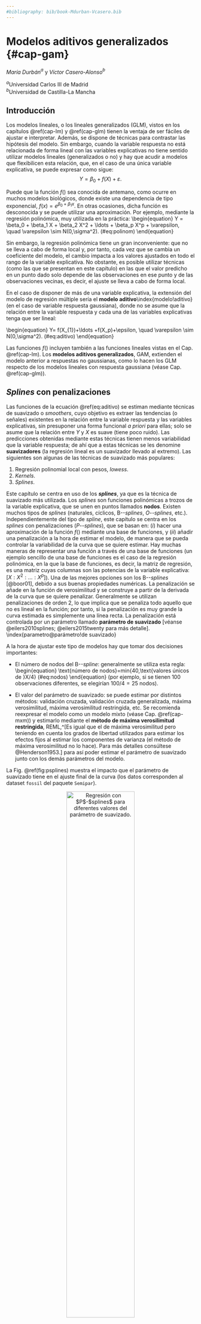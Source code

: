 ```yaml
---
#bibliography: bib/book-Mdurban-Vcasero.bib
---
```


# Modelos aditivos generalizados {#cap-gam}

*María Durbán*$^{a}$ y *Víctor Casero-Alonso*$^{b}$

$^{a}$Universidad Carlos III de Madrid  
$^{b}$Universidad de Castilla-La Mancha  



## Introducción

Los modelos lineales, o los lineales generalizados (GLM), vistos en los 
capítulos \@ref(cap-lm) y \@ref(cap-glm) tienen la ventaja de ser fáciles de ajustar e
interpretar. Además, se dispone de técnicas para contrastar las
hipótesis del modelo. Sin embargo, cuando la variable respuesta no está
relacionada de forma lineal con las variables explicativas no tiene
sentido utilizar modelos lineales (generalizados o no) y hay que acudir
a modelos que flexibilicen esta relación, que, en el caso de una única variable explicativa, se puede expresar como sigue:
$$Y=\beta_0+f(X)+\varepsilon.$$

Puede que la función $f()$ sea conocida de antemano, como ocurre en
muchos modelos biológicos, donde existe una dependencia de tipo
exponencial, $f(x)=e^{\beta_0+\beta_1x}.$ En otras ocasiones, dicha
función es desconocida y se puede utilizar una aproximación. Por
ejemplo, mediante la regresión polinómica, muy utilizada en la práctica: 
\begin{equation}
Y = \beta_0 + \beta_1 X + \beta_2 X^2 + \ldots + \beta_p X^p + \varepsilon, \quad \varepsilon \sim N(0,\sigma^2).
(\#eq:polinom)
\end{equation}


Sin embargo, la regresión polinómica tiene un gran inconveniente: que no
se lleva a cabo de forma local y, por tanto, cada vez que se cambia un coeficiente
del modelo, el cambio impacta a los valores ajustados en todo el rango
de la variable explicativa. No obstante, es posible utilizar técnicas
(como las que se presentan en este capítulo) en las que el valor predicho
en un punto dado solo depende de las observaciones en ese punto y de las
observaciones vecinas, es decir, el ajuste se lleva a cabo de forma
local.

En el caso de disponer de más de una variable explicativa, la extensión
del modelo de regresión múltiple sería el **modelo
aditivo**\index{modelo!aditivo} (en el caso de variable respuesta
gaussiana), donde no se asume que la relación entre la variable respuesta y cada una de
las variables explicativas tenga que ser lineal: 

\begin{equation}
Y= f(X_{1})+\ldots +f(X_p)+\epsilon, \quad \varepsilon \sim N(0,\sigma^2).
(\#eq:aditivo)
\end{equation} 

Las funciones $f()$ incluyen también a las funciones
lineales vistas en el Cap. \@ref(cap-lm). Los **modelos aditivos generalizados**,
GAM, extienden el modelo anterior a respuestas no gaussianas, como lo
hacen los GLM respecto de los modelos lineales con respuesta gaussiana
(véase Cap. \@ref(cap-glm)).




## *Splines* con penalizaciones

Las funciones de la ecuación \@ref(eq:aditivo) se estiman mediante técnicas de suavizado o *smoothers*, cuyo objetivo es extraer
las tendencias (o señales) existentes en la relación entre la variable
respuesta y las variables explicativas, sin presuponer una forma
funcional *a priori* para ellas; solo se asume que la relación entre
$Y$ y $X$ es suave (tiene poco ruido). Las predicciones obtenidas
mediante estas técnicas tienen menos variabilidad que la variable respuesta; de ahí que a estas técnicas se les denomine **suavizadores** (la regresión lineal es un suavizador llevado al extremo). Las siguientes son algunas de las técnicas de suavizado más populares:

1.  Regresión polinomial local con pesos, *lowess*.
2.  *Kernels*.
3.  *Splines*.

Este capítulo se centra en uso de los ***splines***, ya que es la técnica de suavizado más utilizada. Los *splines* son funciones polinómicas a
trozos de la variable explicativa, que se unen en puntos llamados **nodos**.
Existen muchos tipos de *splines* (naturales, cíclicos,
B--*splines*, *O*--*splines*, etc.). Independientemente del tipo de *spline*, este capítulo se centra en los *splines* con penalizaciones (*P*--*splines*), que se basan en: $(i)$ hacer una
aproximación de la función $f()$ mediante una base de funciones, y $(ii)$
añadir una penalización a la hora de estimar el modelo, de manera que se
pueda controlar la variabilidad de la curva que se quiere estimar. Hay
muchas maneras de representar una función a través de una base de funciones (un
ejemplo sencillo de una base de funciones es el caso de la regresión
polinómica, en la que la base de funciones, es decir, la matriz de
regresión, es una matriz cuyas columnas son las potencias de la
variable explicativa: $[X:X^2:\ldots : X^p]$). Una de las mejores
opciones son los B--*splines* [@boor01], debido a sus buenas propiedades
numéricas. La penalización se añade en la función de verosimilitud y se
construye a partir de la derivada de la curva que se quiere penalizar. Generalmente se utilizan penalizaciones de orden 2, lo que implica que se
penaliza todo aquello que no es lineal en la función; por tanto,
si la penalización es muy grande la curva estimada es simplemente una
línea recta. La penalización está controlada por un parámetro llamado
**parámetro de suavizado** [véanse @eilers2010splines; @eilers2015twenty para más detalle].
\index{parametro@parámetro!de suavizado}


A la hora de ajustar este tipo de modelos hay que tomar dos decisiones
importantes:

-   El número de nodos del B--*spline*: generalmente
    se utiliza esta regla: 
    \begin{equation}
    \text{número de nodos}=min\{40,\text{valores únicos de }X/4\} 
    (\#eq:nodos)
    \end{equation} 
    (por ejemplo, si se tienen 100 observaciones diferentes, se
    elegirían $100/4=25$ nodos).
    
-   El valor del parámetro de suavizado: se puede estimar por distintos métodos: validación cruzada, validación cruzada generalizada, máxima verosimilitud, máxima verosimilitud restringida, etc. Se recomienda reexpresar el modelo como un modelo mixto (véase Cap. \@ref(cap-mxm)) y estimarlo mediante el **método de máxima verosilimitud restringida**, REML,^[Es igual que el de máxima verosimilitud pero teniendo en cuenta los grados de libertad utilizados para estimar los efectos fijos al estimar los componentes de varianza (el método de máxima verosimilitud no lo hace). Para más detalles consúltese @Henderson1953.] para así poder estimar el parámetro de suavizado junto con los demás parámetros del modelo. 

La Fig. \@ref(fig:psplines) muestra el impacto que el parámetro de
    suavizado tiene en el ajuste final de la curva (los datos
    corresponden al dataset `fossil` del paquete `Semipar`).


<div class="figure" style="text-align: center">
<img src="150018_gam_files/figure-html/psplines-1.png" alt="Regresión con $P$-$splines$  para diferentes valores del parámetro de suavizado." width="60%" />
<p class="caption">(\#fig:psplines)Regresión con $P$-$splines$  para diferentes valores del parámetro de suavizado.</p>
</div>

## Aspectos metodológicos

Al igual que en el caso de los modelos lineales y los modelos GLM, en
los modelos GAM es necesario conocer algunos aspectos metodológicos que
son fundamentales para llevar a cabo un ajuste correcto de los modelos y
entender los resultados obtenidos en el ajuste. A continuación se
muestran los más relevantes.

### Estimación de los parámetros del modelo

La estimación de los modelos GAM se lleva a cabo mediante máxima
verosimilitud penalizada. Supóngase el caso de una sola variable
explicativa y que se quiere ajustar el modelo: $$Y= f(X)+\epsilon.$$
Como se comentó anteriormente, los modelos GAM tienen como punto de
partida la aproximación de la función a estimar mediante una matriz
formada por B--*splines*; es decir, se busca transformar el modelo lineal o
lineal generalizado tradicional de tal forma que $f(X)$ sea el producto
de una matriz multiplicada por unos coeficientes (esa matriz está
formada por los B--*splines*). En otros términos, se elige una base\index{base}
(una matriz $\textbf{B}$) que permita escribir la función $f(X)$ como
una combinación lineal de sus elementos (los elementos de esta base son
conocidos ya que se calculan a partir de las variables explicativas):
$$f(X)=\sum_{l=1}^k b_l(X)\theta_l,$$ donde $b_l(X)$ son las funciones
B--*spline* que componen la base. En forma matricial:
$$f(X)=\textbf{B}\boldsymbol{\theta}.$$ 
Los parámetros
$\boldsymbol{\theta}$ se estiman minimizando la siguiente expresión (en
el caso de asumir gaussianidad para los errores, y por tanto para la variable respuesta, los mínimos cuadrados penalizados son
equivalentes a la máxima verosimilitud penalizada):




$$(\bf{y}-\bf{B}\boldsymbol{\theta})^\prime(\bf{y}-\bf{B}\boldsymbol{\theta}) + \lambda\boldsymbol{\theta}^\prime\bf{P}\boldsymbol {\theta},$$
donde $\boldsymbol{P}$ es la matriz de penalización y $\lambda$ es el
parámetro de suavizado. Dado un valor del parámetro de suavizado, las
estimaciones de los parámetros vienen dadas por:^[Como se avanzó anteriormente, si el modelo se expresa como un modelo mixto, la estimación REML proporciona la estimación del parámetro de suavizado junto con la de los restantes parámetros del modelo.] 

\begin{equation}
\hat{\boldsymbol{\theta}} = (\bf{B}^{\prime}T \bf{B} +\lambda \bf{P} )^{-1}\bf{B}^\prime\bf{y},
(\#eq:thetas)
\end{equation} 

y las estimaciones de la variable respuesta se obtienen
como:
$\hat{ \bf{y}}= \underbrace{\bf{B}(\bf{B}^\prime\bf{B} +\lambda \bf{P} )^{-1}\bf{B}^\prime}_{\bf{H}}\bf{y}$.
La matriz $\bf{H}$ juega un papel importante, ya que la suma de
su diagonal da una idea de la complejidad de la curva ajustada (la curva
más compleja sería la que interpola los datos). Dicha suma se denomina **grados de libertad
efectivos**\index{grados de libertad efectivos} (que no se corresponden
con el número de parámetros ajustados).

### Inferencia sobre las funciones suaves

Para saber si la relación estimada entre $Y$ y $X$ es o no
estadísticamente significativa, se debe proceder al contraste:
\begin{eqnarray*}
H_0: f(X)=0  & \text{ (no efecto)}\\
H_1: f(X)\neq 0 & \text{ (efecto)}.
\end{eqnarray*}

Dado que la función $f(X)$ depende de los coeficientes que acompañan a
las bases de B--*splines*, el contraste anterior es equivalente al
contraste: \begin{eqnarray*}
H_0:   &&\boldsymbol{\theta}=0  \\
H_1:  && \boldsymbol{\theta}\neq 0. 
\end{eqnarray*} La distribución del estadístico de contraste dependerá
de si la variable respuesta sigue una distribución normal o no: en caso afirmativo el estadístico de contraste sigue un distribución $F$. En caso negativo, sigue una distribución $\chi^2$.

**Comparación de modelos** 

Cuando se trabaja con un modelo aditivo
\@ref(eq:aditivo) en el que hay más de una variable explicativa, puede
ser de interés comparar versiones de ese modelo que contengan distintos
conjuntos de variables. La comparación dependerá de la relación entre
los modelos a comparar:

1.  **Modelos anidados**. La comparación se basa, igual que en los
    GLM, en la diferencia en la *deviance*\index{deviance@\textit{deviance}} residual.
    Si se quieren comparar dos modelos $m_1$ y $m_2$ (donde
    $m_1\subset m_2$), entonces:

  - En el caso de variable respuesta normal, el estadístico de contraste es:
        $$\frac{(DR(m_1)-DR(m_2))/(df_2-df_1)}{DR(m_2)/(n-df_2)}\approx F_{(df_2-df_1), (n-df_2)},$$

donde $DR$ es la *deviance* residual (suma de cuadrados residual) y $df$
son los grados de libertad asociados con cada modelo.

  - En otro caso, se utiliza como estadístico de contraste el siguiente:
     
     $$DR(m_1)-DR(m_2)\approx \chi^2_{df_2-df_1}.$$
      

2.  **Modelos no anidados**. En este caso los contrastes anteriores no
    son válidos y se utilizarán criterios basados en el AIC (criterio de
    información de Akaike).

### Suavizado mutidimensional y para datos no gaussianos

Para el suavizado penalizado en 2 dimensiones (o más) también se necesita
una base y una penalización. El modelo sería:
$${Y} = \beta_0+  f\left({X}_{1},{X}_{2}\right)+{\epsilon},$$
donde $f()$ es una función de las dos covariables ${X}_{1}$ y
${X}_{2}$. Dicha función se aproxima mediante el producto
tensorial de las bases de B--*splines* marginales para cada una de las
covariables y la penalización dependerá de dos parámetros de suavizado.
Los términos de suavizado multidimensional se pueden combinar con
términos unidimensionales y términos lineales. En este caso, la penalización dependería de dos parámetros de suavizado (uno para cada covariable).

La extensión de los modelos de suavizado al caso en el que la variable
respuesta no sea gaussiana, se hace de forma similar al caso lineal,
cuando se pasa de un modelo de regresión lineal a un GLM. Al igual que
en el caso de los GLM,
$g({\boldsymbol\mu})=\boldsymbol{\eta}=f(\bf{X})=\bf{B} \boldsymbol{\theta}$,
y se añade la penalización a la función de verosimilitud de la
distribución correspondiente:
$$\ell_p(\boldsymbol{\theta})=\ell(\boldsymbol{\theta})+\lambda \boldsymbol{\theta}^\prime \bf P \boldsymbol{\theta},$$
donde $\ell(\boldsymbol{\theta)}$ es la log-verosimilitud.




## Procedimiento con **R**: la función `gam()` del paquete `mgcv`

Aunque hay muchas librerías disponibles, la principal es `mgcv`, que
implementa una gran variedad de modelos de suavizado a través de la
función `gam()` (*generalized additive models*).[^150018_gam-1]

[^150018_gam-1]: La principal referencia para esta sección es el libro
    de @Wood06book.


```r
gam(formula, method = "", select = "", family = gaussian())
```

-   `formula` es el argumento principal de esta función; es la ecuación
    del modelo: por ejemplo, `y ~ x1 + x2 + s(x3)`.
    -   Lo primero que se tiene que elegir es la base a utilizar para
        representar las funciones suaves, `s(x)` (véase `?s` o
        `?smooth.terms`), o `te(x1,x2)` en el caso de suavizado
        bidimensional. Por defecto se usan los llamados _thin plate
        splines_. El tipo de base usada se puede modificar utilizando el
        argumento `bs` dentro de `s(x, bs = "ps")`; en este caso `ps`
        indica el uso de B--*splines* con penalizaciones. A continuación se
        describen otras alternativas:

| **`bs`**  | **Descripción**                                  |
|-----------|--------------------------------------------------|
| `tp`    | *Thin plate regression splines*                    |
| `ts`    | *Thin plate regression splines* con regularización |
| `cr`    | *Splines* cúbicos de regresión                      |
| `crs`   | *Splines* cúbicos de regresión con regularización   |
| `cc`    | *Splines* cíclicos                                  |
| `ps`    | *P*--splines                                        |

-   `m` indica el orden de la penalización; por defecto es 2.
-   `k` es el número de nodos para construir la base. El número por
    defecto suele ser demasiado bajo, por lo que siempre se recomienda
    que el usuario elija el número utilizando la regla dada en
    \@ref(eq:nodos).
-   `by` debe igualarse a una variable numérica o factor de la misma
    dimensión de cada covariable, para hacer interacciones entre curvas y
    variables.
-   `id` se utiliza para forzar que diferentes términos suaves utilicen
    la misma base y la misma cantidad de suavizado.
-   `method` selecciona el método para estimar el parámetro de suavizado. Se
    puede elegir entre: `REML` (máxima verosimilitud restringida),
    `ML` (máxima verosimilitud), `GCV.Cp` (validación cruzada
    generalizada), `GACV.Cp` (validación cruzada aproximada
    generalizada). En la práctica, como se indicó anteriormente, se prefiere `REML`.
-   `family` permite elegir la distribución de la variable respuesta
    (binomial, Poisson, etc.); por defecto asume gaussiana.
-   `select = TRUE` contrasta si una variable debe entrar o no en el
    modelo.
    
Es importante reseñar que si el método elegido para estimar el parámetro de suavizado es REML, entonces, internamente, el modelo se transforma en un  modelo mixto y lo estima junto con el resto de los parámetros del modelo (véase Cap. \@ref(cap-mxm)).



## Casos prácticos

En este apartado se ven una serie de aplicaciones que permiten mostrar
los diferentes usos de este tipo de modelos.

### Modelo unidimensional con `fossil`

Se empieza ilustrando el uso de la función `gam()` con el conjunto de
datos `fossil` del paquete `SemiPar`. El objetivo es estimar la relación
entre la edad de los fósiles y la proporción de isótopos de estroncio.


```r
library("SemiPar")
data(fossil)
Y <- 10000 * fossil$strontium.ratio
X <- fossil$age
plot(X, Y, xlab = "Edad", ylab = "Proporción de estroncio")
```

<div class="figure" style="text-align: center">
<img src="150018_gam_files/figure-html/tsfossil-1.png" alt="Edad de los fósiles con respecto a la proporción de isótopos de estroncio." width="60%" />
<p class="caption">(\#fig:tsfossil)Edad de los fósiles con respecto a la proporción de isótopos de estroncio.</p>
</div>

A la vista de la Fig. \@ref(fig:tsfossil), está claro que se necesita
ajustar una curva (y no una línea) para estimar la relación entre ambas
variables. Para ello se utiliza la función `gam()`, que devuelve un
objeto de tipo `"gam"` y que se puede usar con las típicas funciones
`print()`, `summary()`, `fitted()`, `plot()`, `residuals()`, etc.


```r
library("mgcv")
fit_gam <- gam(Y ~ s(X, k = 25, bs = "ps"), method = "REML", select = TRUE)
# se eligen 25 nodos ya que se lavariable tiene 106 observaciones
summary(fit_gam)
#> 
#> Family: gaussian 
#> Link function: identity 
#> 
#> Formula:
#> Y ~ s(X, k = 25, bs = "ps")
#> 
#> Parametric coefficients:
#>              Estimate Std. Error t value Pr(>|t|)    
#> (Intercept) 7.074e+03  2.435e-02  290504   <2e-16 ***
#> ---
#> Signif. codes:  0 '***' 0.001 '**' 0.01 '*' 0.05 '.' 0.1 ' ' 1
#> 
#> Approximate significance of smooth terms:
#>        edf Ref.df     F p-value    
#> s(X) 10.22     24 35.89  <2e-16 ***
#> ---
#> Signif. codes:  0 '***' 0.001 '**' 0.01 '*' 0.05 '.' 0.1 ' ' 1
#> 
#> R-sq.(adj) =  0.891   Deviance explained = 90.2%
#> -REML = 23.946  Scale est. = 0.062849  n = 106
```

Como se puede ver, la relación entre la variable
respuesta (*Y*, proporción de estroncio) y la variable explicativa ($X$,
edad) se ha especificado mediante un *spline*\index{spline@\textit{spline}}, `s()`, de tipo penalizado,
`ps`, con 25 nodos. Se ha seleccionado `REML` como método para estimar
el parámetro de suavizado (los parámetros del *spline* se estiman también
mediante `REML`, ya que da lugar a las mismas estimaciones que máxima
verosimilitud).

En la primera parte de la salida anterior aparecen los términos que
entran linealmente en el modelo (en este caso solo el término independiente o intercepto); en la parte de abajo se muestran los términos de suavizado. Como se
indicó anteriormente, dado que se ha usado `select=TRUE`, se está
contrastando si la variable `edad` debe entrar en el modelo o no. En
este caso, es claro que ha de entrar ya que el *p*--valor de `s(x)` es
pequeño y los grados de libertad asociados son aproximadamente 10, lo
que indica que la relación entre $Y$ y $X$ está lejos de la linealidad.

La función `gam.check()` devuelve los gráficos de residuos usuales
(residuos frente a valores ajustados, gráficos de cuantiles para
comprobar la normalidad, etc.,  Fig. \@ref(fig:fig8)), pero, además, proporciona información
sobre el proceso de ajuste del modelo.


```r
gam.check(fit_gam, cex = 1.2)
#>
#> Method: REML Optimizer: outer newton
#> full convergence after 5 iterations.
#> Gradient range [-4.557319e-06,5.900149e-06]
#> (score 23.94602 & scale 0.06284944).
#> Hessian positive definite, eigenvalue range [4.557347e-06,53.03185].
#> Model rank = 25 / 25
#>
#> Basis dimension (k) checking results. Low p-value (k-index<1) may
#> indicate that k is too low, especially if edf is close to k'.
#>
#> k' edf k-index p-value
#> s(X) 24.0 10.2 1.03 0.63
```


```r
knitr::include_graphics("img/gam_check.png")
```

<div class="figure" style="text-align: center">
<img src="img/gam_check.png" alt="Gráficos de residuos obtenidos con $gam.check().$ " width="60%" />
<p class="caption">(\#fig:fig8)Gráficos de residuos obtenidos con $gam.check().$ </p>
</div>



El test que aparece en la parte de abajo está contrastando si el número
de nodos elegido es suficiente. Si el valor de _k_ está muy próximo al de 
_edf_, entonces se debería reajustar el modelo con más nodos.

El comando `plot()` permite dibujar la función suave que relaciona $Y$ con $X$. La curva estimada que aparece en la Fig. \@ref(fig:fig9) está
centrada (la función `plot()` siempre lo hace de esta forma), el
argumento `shade` hace que se sombree el intervalo de confianza y
`seWithMean` hace que la incertidumbre sobre el término independiente se
incluya en el cálculo del intervalo de confianza.


```r
plot(fit_gam, shade = TRUE, seWithMean = TRUE, pch = 19, 1, cex = .55)
```

<div class="figure" style="text-align: center">
<img src="150018_gam_files/figure-html/fig9-1.png" alt="Curva ajustada e intervalo de confianza." width="60%" />
<p class="caption">(\#fig:fig9)Curva ajustada e intervalo de confianza.</p>
</div>



### Modelo aditivo con `airquality`

En esta sección se analizan de nuevo los datos `airquality` (ver airquality[^150018_gam-2]), que consisten en 154 medidas de calidad del
aire en Nueva York, de mayo a septiembre de 1973. El objetivo es establecer
la relación entre las variables meteorológicas y el nivel de concentración de ozono en
la atmósfera. Ya se ha analizado dicha relación en el Cap. \@ref(cap-lm), donde los ajustes lineales realizados eran
satisfactorios pero se encontraban problemas en los residuos del
modelo, lo cual impedía validar la modelización realizada. Allí se sugería que
la relación entre la variable respuesta y alguna explicativa fuese no
lineal. Además, se consideró la transformación logarítmica de la
variable `Ozone`, y con dicha trasformación se obtenía una distribución
más similar a la distribución normal.

[^150018_gam-2]: Conjunto de datos incluido con la instalación base de **R**.

En consecuencia, se va a ajustar el modelo incluyendo las variables
explicativas sin imponerles linealidad; en particular, se van a incluir las
variables `Wind`, `Temp` y `Solar.R`. Las variables `Wind` y `Temp`
tienen solo 31 y 40 valores únicos, respectivamente, aunque el conjunto de datos tiene 154 valores; por eso, para estas dos variables, se decide establecer el número de nodos en 10 y no más; para la variable `Solar.R` el número de nodos se fija en 20.


```r

airq_gam <- gam(
  log(Ozone) ~ s(Wind, bs = "ps", k = 10) +
    s(Temp, bs = "ps", k = 10) + s(Solar.R, bs = "ps", k = 20),
  method = "REML", select = TRUE, data = airquality, na.action = na.omit
)
summary(airq_gam)
#> 
#> Family: gaussian 
#> Link function: identity 
#> 
#> Formula:
#> log(Ozone) ~ s(Wind, bs = "ps", k = 10) + s(Temp, bs = "ps", 
#>     k = 10) + s(Solar.R, bs = "ps", k = 20)
#> 
#> Parametric coefficients:
#>             Estimate Std. Error t value Pr(>|t|)    
#> (Intercept)  3.41593    0.04586   74.49   <2e-16 ***
#> ---
#> Signif. codes:  0 '***' 0.001 '**' 0.01 '*' 0.05 '.' 0.1 ' ' 1
#> 
#> Approximate significance of smooth terms:
#>              edf Ref.df     F  p-value    
#> s(Wind)    2.318      9 2.255 3.13e-05 ***
#> s(Temp)    1.852      9 6.128  < 2e-16 ***
#> s(Solar.R) 2.145     19 1.397 2.31e-06 ***
#> ---
#> Signif. codes:  0 '***' 0.001 '**' 0.01 '*' 0.05 '.' 0.1 ' ' 1
#> 
#> R-sq.(adj) =  0.689   Deviance explained = 70.7%
#> -REML = 86.106  Scale est. = 0.23342   n = 111
```
Los resultados indican que todas las variables son significativas
(*p*--valores pequeños), estando la variable `Temp` próxima a la linealidad
(los grados de libertad efectivos asociados a la variable son 1,8). El $R^2$
ajustado es 0,69, por lo que el modelo ajusta moderadamente bien los
datos.

La Fig. \@ref(fig:fig18) muestra las tres curvas ajustadas junto con sus correspondientes intervalos de confianza. También incluye los denominados **residuos parciales**\index{residuos!parciales} que corresponden a, por ejemplo, en el caso del gráfico del viento,
$log(Ozone)-\hat \beta_0-\hat f(Temp)- \hat f(Solar.R)$, es decir, lo
que queda sin explicar después de haber ajustado los demás términos del
modelo.


```r
library("mgcViz")
# getViz es otra opción para dibujar los términos de un modelo gam()
b <- getViz(airq_gam)
pl <- plot(b) + l_points() + l_fitLine(linetype = 2) + l_ciLine(colour = 2)
print(pl, pages = 1)
```

<div class="figure" style="text-align: center">
<img src="150018_gam_files/figure-html/fig18-1.png" alt="Curvas estimadas para $Wind$, $Temp$ y $Solar$. " width="60%" />
<p class="caption">(\#fig:fig18)Curvas estimadas para $Wind$, $Temp$ y $Solar$. </p>
</div>






### Modelo semiparamétrico con `onions`

Es un caso particular del modelo aditivo, pues en este modelo todas las
variables entran de forma lineal excepto una:
$${Y}= \beta_0 +\beta_1 {X}_{1}+\ldots +
\beta_{p-1}{X}_{p-1}+f({X}_p)+\epsilon.$$

La forma de ajustar el modelo es exactamente igual a la anterior. Pero
hay un caso que merece especial interés: cuando en la parte paramétrica
se incluye una variable categórica con dos o más niveles. Al igual que
en el caso de regresión lineal, se puede plantear si se quieren ajustar
dos o más rectas paralelas (modelo aditivo) o no paralelas (modelo con
interacción).

Para ilustrar este caso se acude al `data.frame` `onions` (librería
`SemiPar`). Contiene 84 observaciones de un experimento sobre la
producción de un tipo de cebolla en dos localidades: Purnong Landing (la localidad de referencia) y Virginia. El objetivo es relacionar el logaritmo de la producción de
cebollas con la densidad de plantas por metro cuadrado, `dens`. El modelo lineal básico sería:
$$ \log(\text{yield}_i) = \beta_0 + \beta_1\text{location}_{i} + \beta_2 \text{dens}_i + \epsilon_i,$$
donde 
$$\text{location}_{i} = 
\left\{\begin{array}{cl}
0 & \mbox{si la observación $i$ es de Purnong Landing.} \\
1 & \mbox{si la observación $i$ es de Virginia.}
\end{array}\right.$$

Se comienza por ajustar el siguiente modelo: $$
\log(\text{yield}_i) = \beta_0 + \beta_1\text{location}_{i} + f(\text{dens}_i) + \epsilon_i.$$


```r
library("mgcv")
library("SemiPar")
data(onions)
# Se indica a R que la variable locationVirginia es categórica
onions$location <- factor(onions$location)
# Se recodifica la variable
levels(onions$location) <- c("Purnong Landing", "Virginia")
fit1 <- gam(log(yield) ~ location + s(dens, k = 20, bs = "ps"),
  method = "REML", select = TRUE, data = onions
)
summary(fit1)
#> 
#> Family: gaussian 
#> Link function: identity 
#> 
#> Formula:
#> log(yield) ~ location + s(dens, k = 20, bs = "ps")
#> 
#> Parametric coefficients:
#>                  Estimate Std. Error t value Pr(>|t|)    
#> (Intercept)       4.85011    0.01688  287.39   <2e-16 ***
#> locationVirginia -0.33284    0.02409  -13.82   <2e-16 ***
#> ---
#> Signif. codes:  0 '***' 0.001 '**' 0.01 '*' 0.05 '.' 0.1 ' ' 1
#> 
#> Approximate significance of smooth terms:
#>           edf Ref.df     F p-value    
#> s(dens) 4.568     19 72.76  <2e-16 ***
#> ---
#> Signif. codes:  0 '***' 0.001 '**' 0.01 '*' 0.05 '.' 0.1 ' ' 1
#> 
#> R-sq.(adj) =  0.946   Deviance explained = 94.9%
#> -REML = -54.242  Scale est. = 0.011737  n = 84
```


En este ejemplo se ve que en la parte lineal aparecen dos parámetros,
ambos significativos: la ordenada en el origen o intercepto y el coeficiente de la categoría  `Virginia` de la variable `location`, que es negativo,
indicando que la producción media en Purnong Landing es mayor que en Virginia. El término de suavizado también es significativo.

En este caso, la función `plot.gam()` solo dibuja una curva, pues las curvas para
las dos localizaciones son paralelas y la diferencia entre  ellas es igual al valor del parámetro correspondiente a `localización`. Para dibujar las curvas para cada localización se utiliza
la función `plot_smooth()` de la librería `tidymv`. Los argumentos son:
primero el modelo, después la variable explicativa y, por último, la variable categórica (Fig. \@ref(fig:fig20)).


```r
library("tidymv")
library("ggplot2")
plot_smooths(fit1, dens, location) +
  theme(text = element_text(size = 12))
```

<div class="figure" style="text-align: center">
<img src="150018_gam_files/figure-html/fig20-1.png" alt="Curvas ajustadas para ambas localidades." width="60%" />
<p class="caption">(\#fig:fig20)Curvas ajustadas para ambas localidades.</p>
</div>



Asumir curvas paralelas para ambas localidades implica que el descenso
en la producción de cebollas a medida que aumenta la densidad de plantas es
el mismo para ambas localidades, y esto no tiene por qué ser cierto. 
Para relajar esta hipótesis se puede ajustar un modelo con interacción
(de manera similar a lo que se hace en el caso de regresión lineal):
$$\log(\text{yield}_i) =\beta_0 +  \beta_1\text{location}_{i} +  f(\text{dens}_i){L(i)} + \epsilon_i,$$
donde $$L(i) = 
\left\{\begin{array}{cl}
0 & \mbox{si la $i$-ésima observación es de Purnong Landing.} \\
1 & \mbox{si la $i$-ésima observación es de Virginia.}
\end{array}\right.$$ 

Para hacerlo en **R**, se introduce el argumento
`by=location` dentro de la curva (Fig. \@ref(fig:fig21)).


```r
fit2 <- gam(log(yield) ~ location + s(dens, k = 20, bs = "ps", by = location),
  method = "REML", data = onions
)
summary(fit2)
#> 
#> Family: gaussian 
#> Link function: identity 
#> 
#> Formula:
#> log(yield) ~ location + s(dens, k = 20, bs = "ps", by = location)
#> 
#> Parametric coefficients:
#>                  Estimate Std. Error t value Pr(>|t|)    
#> (Intercept)       4.84415    0.01603  302.19   <2e-16 ***
#> locationVirginia -0.33018    0.02270  -14.54   <2e-16 ***
#> ---
#> Signif. codes:  0 '***' 0.001 '**' 0.01 '*' 0.05 '.' 0.1 ' ' 1
#> 
#> Approximate significance of smooth terms:
#>                                   edf Ref.df     F p-value    
#> s(dens):locationPurnong Landing 3.096  3.834 176.9  <2e-16 ***
#> s(dens):locationVirginia        4.742  5.795 153.0  <2e-16 ***
#> ---
#> Signif. codes:  0 '***' 0.001 '**' 0.01 '*' 0.05 '.' 0.1 ' ' 1
#> 
#> R-sq.(adj) =  0.952   Deviance explained = 95.7%
#> -REML = -58.541  Scale est. = 0.010446  n = 84
```


Ahora aparecen dos términos suaves, uno para cada localidad, de modo que
estas curvas no tienen por qué ser paralelas, sino que cada una se
ajustará a la forma que tengan los datos. En este caso, la Fig.
\@ref(fig:fig21), generada de nuevo con `plot_smooths`, muestra como las
curvas se van alejando a medida que aumenta la densidad de plantas.

<div class="figure" style="text-align: center">
<img src="150018_gam_files/figure-html/fig21-1.png" alt="Curvas ajustadas para ambas localidades permitiendo que no sean paralelas." width="60%" />
<p class="caption">(\#fig:fig21)Curvas ajustadas para ambas localidades permitiendo que no sean paralelas.</p>
</div>


Para finalizar se comparan ambos modelos con el criterio AIC.


```r
AIC(fit1)
#> [1] -125.2307
AIC(fit2)
#> [1] -131.2181
```

Dado que el menor valor se alcanza en el segundo modelo, se escogería el
modelo que incluye la interacción entre la variable densidad y la
localidad.

### Modelo aditivo generalizado y multidimensional con `smacker`

En este epígrafe se analizan los datos `smacker` del paquete `sm`. El objetivo es
ver cómo influyen las condiciones del mar (temperatura de agua, etc.) en
la ausencia o presencia de huevos de jurel en el mar Cantábrico.  Además,
se incorporará al modelo la posición geográfica mediante las covariables latitud y longitud; de esta forma se podrá captar el efecto espacial.


```r
library("sm")
data(smacker)
library("dplyr")
smacker <- smacker |>
  mutate(
    Presence = ifelse(Density > 0, 1, 0),
    smack.long = -smack.long,
    ldepth = log(smack.depth)
  )
library("maps")
par(pty = "s")
Position <- cbind(smacker$smack.long, smacker$smack.lat)
plot(Position, col = NULL, xlim = c(-10, -1), ylim = c(43, 48), cex = 1.2, xlab = "longitud", ylab = "latitud")
map("world", add = TRUE, fill = TRUE, col = "grey")
points(Position[smacker$Presence == 1, ], pch = 1, cex = .5, col = 4)
points(Position[smacker$Presence == 0, ], pch = 16, cex = .5, col = 2)
legend("topleft", c("Presencia ", "Ausencia"), col = c(4, 2), pch = c(1, 16), cex = .85)
```

<div class="figure" style="text-align: center">
<img src="150018_gam_files/figure-html/fig27-1.png" alt="Área donde se constató la ausencia/presencia de huevos de jurel." width="60%" />
<p class="caption">(\#fig:fig27)Área donde se constató la ausencia/presencia de huevos de jurel.</p>
</div>

Dado que la variable respuesta es dicotómica, se utiliza un modelo
de regresión logística en el que se flexibiliza la relación lineal de las variables explicativas con la respuesta y, además, se usa una superficie para estimar el efecto de
la localización como una función en dos dimensiones (latitud y longitud, Fig. \@ref(fig:fig27)). En este caso, en vez de usar `te()` se usa `s()` también para el caso de 2 dimensiones. La
diferencia fundamental con `te()` es que `s()` asume un suavizado
isotrópico, es decir, el mismo parámetro de suavizado para la latitud y
longitud. No se debe usar `s()` para el suavizado en dos dimensiones si
las covariables están medidas en unidades diferentes. En este caso, como tanto la longitud como la latitud están medidas en las mismas unidades, se puede usar el suavizado isotrópico.


```r
logit1 <- gam(Presence ~ s(ldepth) + s(Temperature) + s(smack.long, smack.lat, k = 60),
  family = binomial, select = TRUE, data = smacker
)
b <- getViz(logit1)
print(plot(b, allTerms = T), pages = 1)
```

<div class="figure" style="text-align: center">
<img src="150018_gam_files/figure-html/fig22-1.png" alt="Efectos suaves estimados por el modelo para las variables. Efecto de la profundidad y temperatura en la fila superior y efecto espacial en la inferior." width="60%" />
<p class="caption">(\#fig:fig22)Efectos suaves estimados por el modelo para las variables. Efecto de la profundidad y temperatura en la fila superior y efecto espacial en la inferior.</p>
</div>

En la Fig. \@ref(fig:fig22) se aprecia que la relación entre la probabilidad de presencia de huevos y la temperatura no es lineal, mientras que sí lo es en el caso de la profundidad. El $R^2$ es tan solo $0,4$, por lo que convendría utilizar más variables explicativas para obtener buenas predicciones.

Las probabilidades predichas se pueden obtener con la función `predict`.


```r
prob <- predict(logit1, type = "response")
```

::: {.infobox_resume data-latex=""}
### Resumen {.unnumbered}

En este capítulo se introducen los modelos aditivos generalizados.
En particular:

-   Se  presentan distintos aspectos metodológicos de carácter inferencial en este tipo de modelos.

-   Se muestra el uso de **R** para llevar a cabo su ajuste.

-   Se presentan diversos casos prácticos que ilustran la
    versatilidad de estos modelos para analizar datos complejos.
:::
